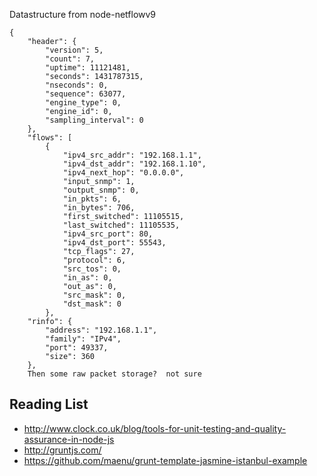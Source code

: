 
Datastructure from node-netflowv9
```
{
    "header": {
        "version": 5,
        "count": 7,
        "uptime": 11121481,
        "seconds": 1431787315,
        "nseconds": 0,
        "sequence": 63077,
        "engine_type": 0,
        "engine_id": 0,
        "sampling_interval": 0
    },
    "flows": [
        {
            "ipv4_src_addr": "192.168.1.1",
            "ipv4_dst_addr": "192.168.1.10",
            "ipv4_next_hop": "0.0.0.0",
            "input_snmp": 1,
            "output_snmp": 0,
            "in_pkts": 6,
            "in_bytes": 706,
            "first_switched": 11105515,
            "last_switched": 11105535,
            "ipv4_src_port": 80,
            "ipv4_dst_port": 55543,
            "tcp_flags": 27,
            "protocol": 6,
            "src_tos": 0,
            "in_as": 0,
            "out_as": 0,
            "src_mask": 0,
            "dst_mask": 0
        },
    "rinfo": {
        "address": "192.168.1.1",
        "family": "IPv4",
        "port": 49337,
        "size": 360
    },
    Then some raw packet storage?  not sure
```




Reading List
-------------
- http://www.clock.co.uk/blog/tools-for-unit-testing-and-quality-assurance-in-node-js
- http://gruntjs.com/
- https://github.com/maenu/grunt-template-jasmine-istanbul-example
